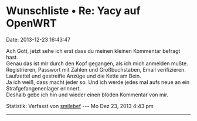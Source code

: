 Wunschliste • Re: Yacy auf OpenWRT
==================================

Date: 2013-12-23 16:43:47

Ach Gott, jetzt sehe ich erst dass du meinen kleinen Kommentar befragt
hast.\
Genau das ist mir durch den Kopf gegangen, als ich mich anmelden mußte.\
Registrieren, Passwort mit Zahlen und Großbuchstaben, Email
verifizieren.\
Laufzettel und gestreifte Anzüge und die Kette am Bein.\
Ja ich weiß, dass macht jeder so. Und ich werde jedes mal aufs neue an
ein Strafgefangenenlager erinnert.\
Deshalb gebe ich hin und wieder einen blöden Kommentar von mir.

Statistik: Verfasst von
[smilebef](http://forum.yacy-websuche.de/memberlist.php?mode=viewprofile&u=9330)
--- Mo Dez 23, 2013 4:43 pm

------------------------------------------------------------------------

